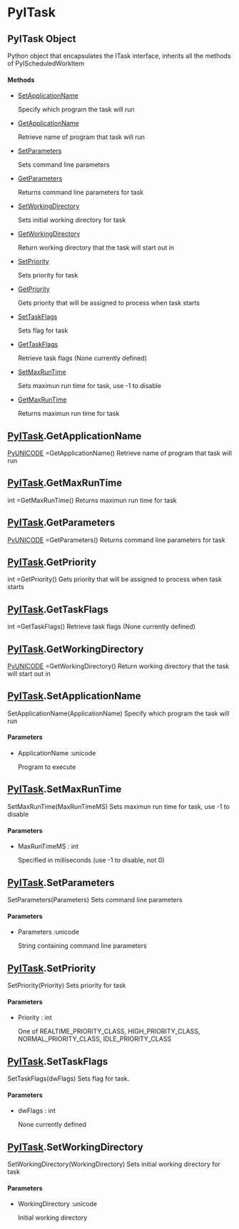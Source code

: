 # PyITask

## PyITask Object



Python object that encapsulates the ITask interface, inherits all the methods of PyIScheduledWorkItem

#### Methods


  - [SetApplicationName](PyITask.md#pyitasksetapplicationname)

    Specify which program the task will run&nbsp;

  - [GetApplicationName](PyITask.md#pyitaskgetapplicationname)

    Retrieve name of program that task will run&nbsp;

  - [SetParameters](PyITask.md#pyitasksetparameters)

    Sets command line parameters&nbsp;

  - [GetParameters](PyITask.md#pyitaskgetparameters)

    Returns command line parameters for task&nbsp;

  - [SetWorkingDirectory](PyITask.md#pyitasksetworkingdirectory)

    Sets initial working directory for task&nbsp;

  - [GetWorkingDirectory](PyITask.md#pyitaskgetworkingdirectory)

    Return working directory that the task will start out in&nbsp;

  - [SetPriority](PyITask.md#pyitasksetpriority)

    Sets priority for task&nbsp;

  - [GetPriority](PyITask.md#pyitaskgetpriority)

    Gets priority that will be assigned to process when task starts&nbsp;

  - [SetTaskFlags](PyITask.md#pyitasksettaskflags)

    Sets flag for task&nbsp;

  - [GetTaskFlags](PyITask.md#pyitaskgettaskflags)

    Retrieve task flags \(None currently defined\)&nbsp;

  - [SetMaxRunTime](PyITask.md#pyitasksetmaxruntime)

    Sets maximun run time for task, use -1 to disable&nbsp;

  - [GetMaxRunTime](PyITask.md#pyitaskgetmaxruntime)

    Returns maximun run time for task&nbsp;


## [PyITask](#pyitask)\.GetApplicationName

[PyUNICODE](#pyunicode) =GetApplicationName\(\)
Retrieve name of program that task will run

## [PyITask](#pyitask)\.GetMaxRunTime



int =GetMaxRunTime\(\)
Returns maximun run time for task

## [PyITask](#pyitask)\.GetParameters

[PyUNICODE](#pyunicode) =GetParameters\(\)
Returns command line parameters for task

## [PyITask](#pyitask)\.GetPriority



int =GetPriority\(\)
Gets priority that will be assigned to process when task starts

## [PyITask](#pyitask)\.GetTaskFlags



int =GetTaskFlags\(\)
Retrieve task flags \(None currently defined\)

## [PyITask](#pyitask)\.GetWorkingDirectory

[PyUNICODE](#pyunicode) =GetWorkingDirectory\(\)
Return working directory that the task will start out in

## [PyITask](#pyitask)\.SetApplicationName

SetApplicationName\(ApplicationName\)
Specify which program the task will run

#### Parameters


  - ApplicationName :unicode

    Program to execute

## [PyITask](#pyitask)\.SetMaxRunTime

SetMaxRunTime\(MaxRunTimeMS\)
Sets maximun run time for task, use -1 to disable

#### Parameters


  - MaxRunTimeMS : int

    Specified in milliseconds \(use -1 to disable, not 0\)

## [PyITask](#pyitask)\.SetParameters

SetParameters\(Parameters\)
Sets command line parameters

#### Parameters


  - Parameters :unicode

    String containing command line parameters

## [PyITask](#pyitask)\.SetPriority

SetPriority\(Priority\)
Sets priority for task

#### Parameters


  - Priority : int

    One of REALTIME\_PRIORITY\_CLASS, HIGH\_PRIORITY\_CLASS, NORMAL\_PRIORITY\_CLASS, IDLE\_PRIORITY\_CLASS

## [PyITask](#pyitask)\.SetTaskFlags

SetTaskFlags\(dwFlags\)
Sets flag for task\.

#### Parameters


  - dwFlags : int

    None currently defined

## [PyITask](#pyitask)\.SetWorkingDirectory

SetWorkingDirectory\(WorkingDirectory\)
Sets initial working directory for task

#### Parameters


  - WorkingDirectory :unicode

    Initial working directory